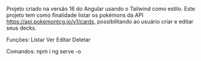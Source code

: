 Projeto criado na versão 16 do Angular usando o Tailwind como estilo. Este projeto tem como finalidade listar os pokémons da API https://api.pokemontcg.io/v1/cards, possibilitando ao usuário criar e editar seus decks.

Funções:
Listar
Ver
Editar
Deletar

Comandos:
npm i
ng serve -o
